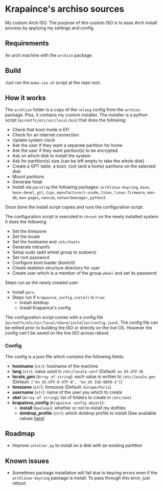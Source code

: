 # Krapaince's archiso sources

My custom Arch ISO. The purpose of this custom ISO is to ease Arch install
process by applying my settings and config.

## Requirements

An arch machine with the `archiso` package.

## Build

Just run the `make-iso.sh` script at the repo root.

## How it works

The `archlive` folder is a copy of the `relang` config from the `archiso`
package. Plus, it contains my custom installer. The installer is a python script
(`airootfs/etc/usr/local/bin`) that does the following:

- Check that boot mode is EFI
- Check for an internet connection
- Update system clock
- Ask the user if they want a separate partition for home
- Ask the user if they want parition(s) to be encrypted
- Ask on which disk to install the system
- Ask for partition(s) size (can be left empty to take the whole disk)
- Create a GPT table, a boot, root (and a home) paritions on the selected disk
- Mount paritions
- Generate fstab
- Install via `pacstrap` the following packages: `archlinux-keyring`, `base`,
  `base-devel`, `git`, `{cpu_manufacturer}-ucode`, `linux`, `linux-firmware`,
  `man-db`, `man-pages`, `neovim`, `networkmanager`, `python3`

Once done the install script copies and runs the configuration script.

The configuration script is executed in `chroot` on the newly installed system.
It does the following:

- Set the timezone 
- Set the locale
- Set the hostname and `/etc/hosts`
- Generate initramfs
- Setup sudo (add wheel group to sudoers)
- Set root password
- Configure boot loader (bootctl)
- Create skeleton structure directory for user
- Create user which is a member of the group `wheel` and set its password

Steps run as the newly created user:
- Install `paru`
- Steps run if `krapaince_config.install` is `true`:
  - Install dotdrop
  - Install Krapaince's config

The configuration script comes with a config file
(`airootfs/etc/usr/local/share/installer/config.json`). The config file can be
edited prior to building the ISO or directly on the live OS. However the config
can't be saved on the live ISO across reboot.

### Config

The config is a json file which contains the following fields:
- **hostname** (`str`): hostname of the machine 
- **lang** (`str`): value used in `/etc/locale.conf` (Default: `en_US.UTF-8`)
- **locale_gen** (`Array of string`): each value is written to
  `/etc/locale.gen` (Default: `["en_US.UTF-8 UTF-8", "en_US ISO-8859-1"]`)
- **timezone** (`str`): timezone (Default: `Europe/Paris`)
- **username** (`str`): name of the user you which to create
- **skel** (`Array of string`): list of folders to create in `/etc/skel`
- **krapaince_config** (`Krapaince config object`):
  - **install** (`boolean`): whether or not to install my dotfiles
  - **dotdrop_profile** (`str`): which dotdrop profile to install (See
    available values
    [here](https://github.com/Krapaince/dotfiles_linux/blob/a1583124016c7c5eefeaf71e1419e4ed814906b5/packages/install.py#L8))

## Roadmap

- Improve `intaller.py` to install on a disk with an existing partition

## Known issues

- Sometimes package installation will fail due to keyring errors even if the
  `archlinux-keyring` package is install. To pass through this error, just
  reboot.
